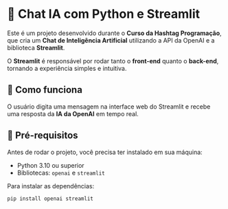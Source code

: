 # 🤖 Chat IA com Python e Streamlit  

Este é um projeto desenvolvido durante o **Curso da Hashtag Programação**, que cria um **Chat de Inteligência Artificial** utilizando a API da OpenAI e a biblioteca **Streamlit**.  

O **Streamlit** é responsável por rodar tanto o **front-end** quanto o **back-end**, tornando a experiência simples e intuitiva.  



## 🚀 Como funciona  

O usuário digita uma mensagem na interface web do Streamlit e recebe uma resposta da **IA da OpenAI** em tempo real.  



## 📌 Pré-requisitos  

Antes de rodar o projeto, você precisa ter instalado em sua máquina:  

- Python 3.10 ou superior  
- Bibliotecas: `openai` e `streamlit`  

Para instalar as dependências:  
```bash
pip install openai streamlit



 



